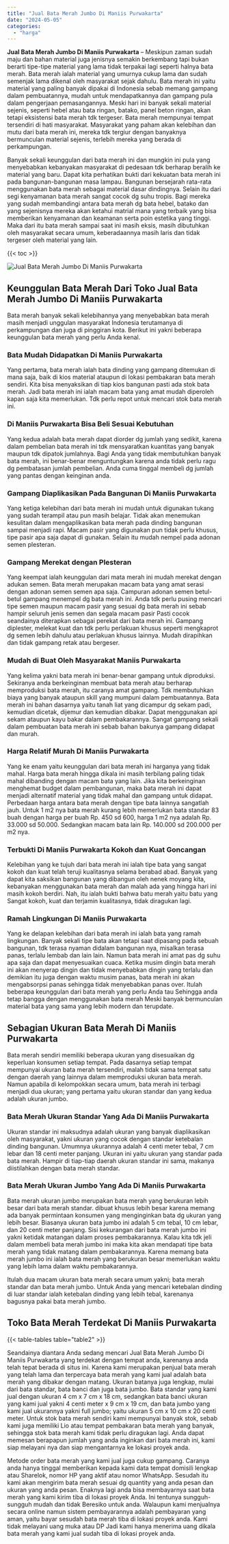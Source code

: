 ```yaml
---
title: "Jual Bata Merah Jumbo Di Maniis Purwakarta"
date: "2024-05-05"
categories: 
  - "harga"
---
```


**Jual Bata Merah Jumbo Di Maniis Purwakarta** – Meskipun zaman sudah maju dan bahan material juga jenisnya semakin berkembang tapi bukan berarti tipe-tipe material yang lama tidak terpakai lagi seperti halnya bata merah. Bata merah ialah material yang umurnya cukup lama dan sudah semenjak lama dikenal oleh masyarakat sejak dahulu. Bata merah ini yaitu material yang paling banyak dipakai di Indonesia sebab memang gampang dalam pembuatannya, mudah untuk mendapatkannya dan gampang pula dalam pengerjaan pemasangannya. Meski hari ini banyak sekali material sejenis, seperti hebel atau bata ringan, batako, panel beton ringan, akan tetapi eksistensi bata merah tdk tergeser. Bata merah mempunyai tempat tersendiri di hati masyarakat. Masyarakat yang paham akan kelebihan dan mutu dari bata merah ini, mereka tdk tergiur dengan banyaknya bermunculan material sejenis, terlebih mereka yang berada di perkampungan.

Banyak sekali keunggulan dari bata merah ini dan mungkin ini pula yang menyebabkan kebanyakan masyarakat di pedesaan tdk berharap beralih ke material yang baru. Dapat kita perhatikan bukti dari kekuatan bata merah ini pada bangunan-bangunan masa lampau. Bangunan bersejarah rata-rata menggunakan bata merah sebagai material dasar dindingnya. Selain itu dari segi kenyamanan bata merah sangat cocok dg suhu tropis. Bagi mereka yang sudah membandingi antara bata merah dg bata hebel, batako dan yang sejenisnya mereka akan ketahui matrial mana yang terbaik yang bisa memberikan kenyamanan dan keamanan serta poin estetika yang tinggi. Maka dari itu bata merah sampai saat ini masih eksis, masih dibutuhkan oleh masyarakat secara umum, keberadaannya masih laris dan tidak tergeser oleh material yang lain.

{{< toc >}}

![Jual Bata Merah Jumbo Di Maniis Purwakarta](/images/jual-bata-merah-08.png)

## Keunggulan Bata Merah Dari Toko Jual Bata Merah Jumbo Di Maniis Purwakarta

Bata merah banyak sekali kelebihannya yang menyebabkan bata merah masih menjadi unggulan masyarakat Indonesia terutamanya di perkampungan dan juga di pinggiran kota. Berikut ini yakni beberapa keunggulan bata merah yang perlu Anda kenal.

### Bata Mudah Didapatkan Di Maniis Purwakarta

Yang pertama, bata merah ialah bata dinding yang gampang ditemukan di mana saja, baik di kios material ataupun di lokasi pembakaran bata merah sendiri. Kita bisa menyaksikan di tiap kios bangunan pasti ada stok bata merah. Jadi bata merah ini ialah macam bata yang amat mudah diperoleh kapan saja kita memerlukan. Tdk perlu repot untuk mencari stok bata merah ini.

### Di Maniis Purwakarta Bisa Beli Sesuai Kebutuhan

Yang kedua adalah bata merah dapat diorder dg jumlah yang sedikit, karena dalam pembelian bata merah ini tdk mensyaratkan kuantitas yang banyak maupun tdk dipatok jumlahnya. Bagi Anda yang tidak membutuhkan banyak bata merah, ini benar-benar menguntungkan karena anda tidak perlu ragu dg pembatasan jumlah pembelian. Anda cuma tinggal membeli dg jumlah yang pantas dengan keinginan anda.

### Gampang Diaplikasikan Pada Bangunan Di Maniis Purwakarta

Yang ketiga kelebihan dari bata merah ini mudah untuk digunakan tukang yang sudah terampil atau pun masih belajar. Tidak akan menemukan kesulitan dalam mengaplikasikan bata merah pada dinding bangunan sampai menjadi rapi. Macam pasir yang digunakan pun tidak perlu khusus, tipe pasir apa saja dapat di gunakan. Selain itu mudah nempel pada adonan semen plesteran.

### Gampang Merekat dengan Plesteran

Yang keempat ialah keunggulan dari mata merah ini mudah merekat dengan adukan semen. Bata merah merupakan macam bata yang amat serasi dengan adonan semen semen apa saja. Campuran adonan semen betul-betul gampang menempel dg bata merah ini. Anda tdk perlu pusing mencari tipe semen maupun macam pasir yang sesuai dg bata merah ini sebab hampir seluruh jenis semen dan segala macam pasir Pasti cocok seandainya diterapkan sebagai perekat dari bata merah ini. Gampang diplester, melekat kuat dan tdk perlu perlakuan khusus seperti mengkaprot dg semen lebih dahulu atau perlakuan khusus lainnya. Mudah dirapihkan dan tidak gampang retak atau bergeser.

### Mudah di Buat Oleh Masyarakat Maniis Purwakarta

Yang kelima yakni bata merah ini benar-benar gampang untuk diproduksi. Sekiranya anda berkeinginan membuat bata merah atau berharap memproduksi bata merah, itu caranya amat gampang. Tdk membutuhkan biaya yang banyak ataupun skill yang mumpuni dalam pembuatannya. Bata merah ini bahan dasarnya yaitu tanah liat yang dicampur dg sekam padi, kemudian dicetak, dijemur dan kemudian dibakar. Dapat menggunakan api sekam ataupun kayu bakar dalam pembakarannya. Sangat gampang sekali dalam pembuatan bata merah ini sebab bahan bakunya gampang didapat dan murah.

### Harga Relatif Murah Di Maniis Purwakarta

Yang ke enam yaitu keunggulan dari bata merah ini harganya yang tidak mahal. Harga bata merah hingga dikala ini masih terbilang paling tidak mahal dibanding dengan macam bata yang lain. Jika kita berkeinginan menghemat budget dalam pembangunan, maka bata merah ini dapat menjadi alternatif material yang tidak mahal dan gampang untuk didapat. Perbedaan harga antara bata merah dengan tipe bata lainnya sangatlah jauh. Untuk 1 m2 nya bata merah kurang lebih memerlukan bata standar 83 buah dengan harga per buah Rp. 450 sd 600, harga 1 m2 nya adalah Rp. 33.000 sd 50.000. Sedangkan macam bata lain Rp. 140.000 sd 200.000 per m2 nya.

### Terbukti Di Maniis Purwakarta Kokoh dan Kuat Goncangan

Kelebihan yang ke tujuh dari bata merah ini ialah tipe bata yang sangat kokoh dan kuat telah teruji kualitasnya selama berabad abad. Banyak yang dapat kita saksikan bangunan yang dibangun oleh nenek moyang kita, kebanyakan menggunakan bata merah dan malah ada yang hingga hari ini masih kokoh berdiri. Nah, itu ialah bukti bahwa batu merah yaitu batu yang Sangat kokoh, kuat dan terjamin kualitasnya, tidak diragukan lagi.

### Ramah Lingkungan Di Maniis Purwakarta

Yang ke delapan kelebihan dari bata merah ini ialah bata yang ramah lingkungan. Banyak sekali tipe bata akan tetapi saat dipasang pada sebuah bangunan, tdk terasa nyaman didalam bangunan nya, misalkan terasa panas, terlalu lembab dan lain lain. Namun bata merah ini amat pas dg suhu apa saja dan dapat menyesuaikan cuaca. Ketika musim dingin bata merah ini akan menyerap dingin dan tidak menyebabkan dingin yang terlalu dan demikian itu juga dengan waktu musim panas, bata merah ini akan mengabsorpsi panas sehingga tidak menyebabkan panas over. Itulah beberapa keunggulan dari bata merah yang perlu Anda tau Sehingga anda tetap bangga dengan menggunakan bata merah Meski banyak bermunculan material bata yang sama yang lebih modern dan terupdate.

## Sebagian Ukuran Bata Merah Di Maniis Purwakarta

Bata merah sendiri memiliki beberapa ukuran yang disesuaikan dg keperluan konsumen setiap tempat. Pada dasarnya setiap tempat mempunyai ukuran bata merah tersendiri, malah tidak sama tempat satu dengan daerah yang lainnya dalam memproduksi ukuran bata merah. Namun apabila di kelompokkan secara umum, bata merah ini terbagi menjadi dua ukuran; yang pertama yaitu ukuran standar dan yang kedua adalah ukuran jumbo.

### Bata Merah Ukuran Standar Yang Ada Di Maniis Purwakarta

Ukuran standar ini maksudnya adalah ukuran yang banyak diaplikasikan oleh masyarakat, yakni ukuran yang cocok dengan standar ketebalan dinding bangunan. Umumnya ukurannya adalah 4 centi meter tebal, 7 cm lebar dan 18 centi meter panjang. Ukuran ini yaitu ukuran yang standar pada bata merah. Hampir di tiap-tiap daerah ukuran standar ini sama, makanya diistilahkan dengan bata merah standar.

### Bata Merah Ukuran Jumbo Yang Ada Di Maniis Purwakarta

Bata merah ukuran jumbo merupakan bata merah yang berukuran lebih besar dari bata merah standar. dibuat khusus lebih besar karena memang ada banyak permintaan konsumen yang menginginkan bata dg ukuran yang lebih besar. Biasanya ukuran bata jumbo ini adalah 5 cm tebal, 10 cm lebar, dan 20 centi meter panjang. Sisi kekurangan dari bata merah jumbo ini yakni ketidak matangan dalam proses pembakarannya. Kalau kita tdk jeli dalam membeli bata merah jumbo ini maka kita akan mendapati tipe bata merah yang tidak matang dalam pembakarannya. Karena memang bata merah jumbo ini ialah bata merah yang berukuran besar memerlukan waktu yang lebih lama dalam waktu pembakarannya.

Itulah dua macam ukuran bata merah secara umum yakni; bata merah standar dan bata merah jumbo. Untuk Anda yang mencari ketebalan dinding di luar standar ialah ketebalan dinding yang lebih tebal, karenanya bagusnya pakai bata merah jumbo.

## Toko Bata Merah Terdekat Di Maniis Purwakarta

{{< table-tables table="table2" >}}

Seandainya diantara Anda sedang mencari Jual Bata Merah Jumbo Di Maniis Purwakarta yang terdekat dengan tempat anda, karenanya anda telah tepat berada di situs ini. Karena kami merupakan penjual bata merah yang telah lama dan terpercaya bata merah yang kami jual adalah bata merah yang dibakar dengan matang. Ukuran batanya juga lengkap, mulai dari bata standar, bata banci dan juga bata jumbo. Bata standar yang kami jual dengan ukuran 4 cm x 7 cm x 18 cm, sedangkan bata banci ukuran yang kami jual yakni 4 centi meter x 9 cm x 19 cm, dan bata jumbo yang kami jual ukurannya yakni full jumbo; yaitu ukuran 5 cm x 10 cm x 20 centi meter. Untuk stok bata merah sendiri kami mempunyai banyak stok, sebab kami juga memiliki Lio atau tempat pembakaran bata merah yang banyak, sehingga stok bata merah kami tidak perlu diragukan lagi. Anda dapat memesan berapapun jumlah yang anda inginkan dari bata merah ini, kami siap melayani nya dan siap mengantarnya ke lokasi proyek anda.

Metode order bata merah yang kami jual juga cukup gampang. Caranya anda hanya tinggal memberikan kepada kami data tempat domisili lengkap atau Sharelok, nomor HP yang aktif atau nomor WhatsApp. Sesudah itu kami akan mengirim bata merah sesuai dg quantity yang anda pesan dan ukuran yang anda pesan. Enaknya lagi anda bisa membayarnya saat bata merah yang kami kirim tiba di lokasi proyek Anda. Ini tentunya sungguh-sungguh mudah dan tidak Beresiko untuk anda. Walaupun kami menjualnya secara online namun sistem pembayarannya adalah pembayaran yang aman, yaitu bayar sesudah bata merah tiba di lokasi proyek anda. Kami tidak melayani uang muka atau DP Jadi kami hanya menerima uang dikala bata merah yang kami jual sudah tiba di lokasi proyek anda.
